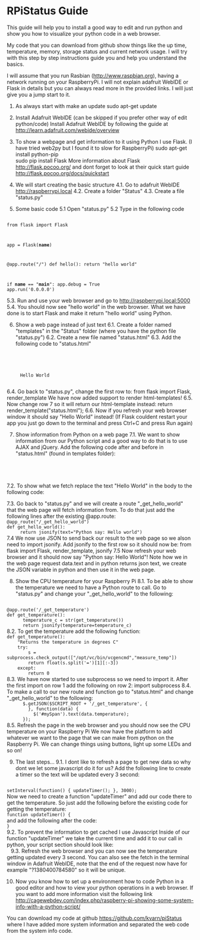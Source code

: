 RPiStatus Guide
===============

This guide will help you to install a good way to edit and run python and show you how to visualize your python code in a web browser.

My code that you can download from github show things like the up time, temperature, memory, storage status and current network usage. I will try with this step by step instructions guide you and help you understand the basics.

I will assume that you run Rasbian (http://www.raspbian.org), having a network running on your RaspberryPi. I will not explain adafruit WebIDE or Flask in details but you can always read more in the provided links. I will just give you a jump start to it.

1. As always start with make an update
sudo apt-get update

2. Install Adafruit WebIDE (can be skipped if you prefer other way of edit python/code)
Install Adafruit WebIDE by following the guide at http://learn.adafruit.com/webide/overview

3. To show a webpage and get information to it using Python I use Flask. (I have tried web2py but I found it to slow for RaspberryPi)
sudo apt-get install python-pip  
sudo pip install Flask
More information about Flask http://flask.pocoo.org/ and dont forget to look at their quick start guide http://flask.pocoo.org/docs/quickstart

4. We will start creating the basic structure
4.1. Go to adafruit WebIDE http://raspberrypi.local
4.2. Create a folder "Status"
4.3. Create a file "status.py"

5. Some basic code
5.1 Open "status.py"
5.2 Type in the following code

<code>
from flask import Flask<br>

app = Flask(__name__)

@app.route("/")
def hello():
    return "hello world"

if __name__ == "__main__":
      app.debug = True
      app.run('0.0.0.0')
</code>

5.3. Run and use your web browser and go to http://raspberrypi.local:5000
5.4. You should now see "hello world" in the web browser.
What we have done is to start Flask and make it return "hello world" using Python.

6. Show a web page instead of just text
6.1. Create a folder named "templates" in the "Status" folder (where you have the python file "status.py")
6.2. Create a new file named "status.html"
6.3. Add the following code to "status.html"
<code>
<html>
<head><title>RaspberryPi Status</title></head>
<body>
     Hello World
</body>
</html>
</code>
6.4. Go back to "status.py", change the first row to: 
from flask import Flask, render_template
We have now added support to render html-templates!
6.5. Now change row 7 so it will return our html-template instead:
return render_template("status.html");
6.6. Now if you refresh your web browser window it should say "Hello World" instead! 
(If Flask couldent restart your app you just go down to the terminal and press Ctrl+C and press Run again)

7. Show information from Python on a web page
7.1. We want to show information from our Python script and a good way to do that is to use AJAX and jQuery.
Add the following code after </head> and before <body> in "status.html" (found in templates folder):
<code>
<script type=text/javascript
  src="http://ajax.googleapis.com/ajax/libs/jquery/1.4.2/jquery.min.js"></script>
<script type=text/javascript>
  var $SCRIPT_ROOT = {{ request.script_root|tojson|safe }};
</script>
<script type=text/javascript>
      $.getJSON($SCRIPT_ROOT + '/_get_hello_world', {
        }, function(data) {
          $('#mySpan').text(data.text);
      });
</script>
</code>
7.2. To show what we fetch replace the text "Hello World" in the body to the following code:
<code>
<span id="mySpan"></span>
</code>
7.3. Go back to "status.py" and we will create a route "_get_hello_world" that the web page will fetch information from.
To do that just add the following lines after the existing @app.route:
<code>
@app_route("/_get_hello_world")
def get_hello_world():
     return jsonify(text="Python say: Hello world")
</code>
7.4 We now use JSON to send back our result to the web page so we alson need to import jsonify.
Add jsonify to the first row so it should now be: from flask import Flask, render_template, jsonify
7.5 Now refresh your web browser and it should now say "Python say: Hello World"!
Note how we in the web page request data.text and in python returns json text, we create the JSON variable in python and then use it in the web page.

8. Show the CPU temperature for your Raspberry Pi
8.1. To be able to show the temperature we need to have a Python route to call.
Go to "status.py" and change your "_get_hello_world" to the following:
<code>
@app.route('/_get_temperature')
def get_temperature():
      temperature_c = str(get_temperature())
      return jsonify(temperature=temperature_c)
</code>
8.2. To get the temperature add the following function:
<code>
def get_temperature():
    "Returns the temperature in degrees C"
    try:
        s = subprocess.check_output(["/opt/vc/bin/vcgencmd","measure_temp"])
        return float(s.split('=')[1][:-3])
    except:
        return 0
</code>
8.3. We have now started to use subprocess so we need to import it.
After the first import on row 1 add the following on row 2:
import subprocess
8.4. To make a call to our new route and function go to "status.html" and change "_get_hello_world" to the following:
<code>
      $.getJSON($SCRIPT_ROOT + '/_get_temperature', {
        }, function(data) {
          $('#mySpan').text(data.temperature);
      });
</code>
8.5. Refresh the page in the web browser and you should now see the CPU temperature on your Raspberry Pi
We now have the platform to add whatever we want to the page that we can make from python on the Raspberry Pi. We can change things using buttons, light up some LEDs and so on! 

9. The last steps... 
9.1. I dont like to refresh a page to get new data so why dont we let some javascript do it for us? 
Add the following line to create a timer so the text will be updated every 3 second:
<code>
setInterval(function() { updateTimer(); }, 3000);
</code>
Now we need to create a function "updateTimer" and add our code there to get the temperature.
So just add the following before the existing code for getting the temperature:
<code>
function updateTimer() {
</code>
and add the following after the code:
<code>
}
</code>
9.2. To prevent the information to get cached I use Javascript
Inside of our function "updateTimer" we take the current time and add it to our call in python, your script section should look like:
<code>
<script type=text/javascript>
  setInterval(function() { updateTimer(); }, 3000);

  function updateTimer()
  {
      var d=new Date();
      unique = "?"+d.valueOf(); 
 
      $.getJSON($SCRIPT_ROOT + '/_get_temperature'+unique, {
        }, function(data) {
          $('#mySpan').text(data.temperature);
      });
  }
</script>
</code>
9.3. Refresh the web browser and you can now see the temperature getting updated every 3 second. You can also see the fetch in the terminal window in Adafruit WebIDE, note that the end of the request now have for example "?1380400784580" so it will be unique.

10. Now you know how to set up a environment how to code Python in a good editor and how to view your python operations in a web browser. If you want to add more information visit the following link
http://cagewebdev.com/index.php/raspberry-pi-showing-some-system-info-with-a-python-script/

You can download my code at github https://github.com/kvarn/piStatus where I have added more system information and separated the web code from the system info code. 


